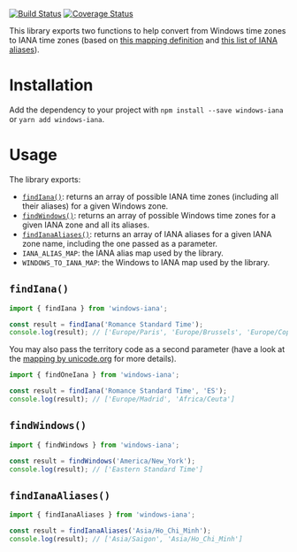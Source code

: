[![Build Status](https://travis-ci.org/rubenillodo/windows-iana.svg?branch=master)](https://travis-ci.org/rubenillodo/windows-iana)
[![Coverage Status](https://coveralls.io/repos/github/rubenillodo/windows-iana/badge.svg)](https://coveralls.io/github/rubenillodo/windows-iana)

This library exports two functions to help convert from Windows time zones to IANA time zones (based
on
[this mapping definition](https://github.com/unicode-org/cldr/blob/master/common/supplemental/windowsZones.xml)
and
[this list of IANA aliases](https://github.com/unicode-org/cldr/blob/master/common/bcp47/timezone.xml)).

# Installation

Add the dependency to your project with `npm install --save windows-iana` or
`yarn add windows-iana`.

# Usage

The library exports:

- [`findIana()`](#findIana): returns an array of possible IANA time zones (including all their
  aliases) for a given Windows zone.
- [`findWindows()`](#findWindows): returns an array of possible Windows time zones for a given IANA
  zone and all its aliases.
- [`findIanaAliases()`](#findIanaAliases): returns an array of IANA aliases for a given IANA zone
  name, including the one passed as a parameter.
- `IANA_ALIAS_MAP`: the IANA alias map used by the library.
- `WINDOWS_TO_IANA_MAP`: the Windows to IANA map used by the library.

## `findIana()`

```ts
import { findIana } from 'windows-iana';

const result = findIana('Romance Standard Time');
console.log(result); // ['Europe/Paris', 'Europe/Brussels', 'Europe/Copenhagen', 'Europe/Madrid', 'Africa/Ceuta']
```

You may also pass the territory code as a second parameter (have a look at the
[mapping by unicode.org](https://unicode.org/repos/cldr/trunk/common/supplemental/windowsZones.xml)
for more details).

```ts
import { findOneIana } from 'windows-iana';

const result = findIana('Romance Standard Time', 'ES');
console.log(result); // ['Europe/Madrid', 'Africa/Ceuta']
```

## `findWindows()`

```ts
import { findWindows } from 'windows-iana';

const result = findWindows('America/New_York');
console.log(result); // ['Eastern Standard Time']
```

## `findIanaAliases()`

```ts
import { findIanaAliases } from 'windows-iana';

const result = findIanaAliases('Asia/Ho_Chi_Minh');
console.log(result); // ['Asia/Saigon', 'Asia/Ho_Chi_Minh']
```

